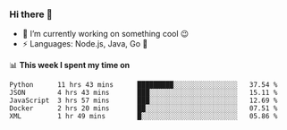 ### Hi there 👋

<!--
**nodejh/nodejh** is a ✨ _special_ ✨ repository because its `README.md` (this file) appears on your GitHub profile.

Here are some ideas to get you started:

- 🔭 I’m currently working on ...
- 🌱 I’m currently learning ...
- 👯 I’m looking to collaborate on ...
- 🤔 I’m looking for help with ...
- 💬 Ask me about ...
- 📫 How to reach me: ...
- 😄 Pronouns: ...
- ⚡ Fun fact: ...
-->

- 🔭 I’m currently working on something cool :wink:
- ⚡ Languages: Node.js, Java, Go :thought_balloon:

📊 **This week I spent my time on**

<!--START_SECTION:waka-->
```text
Python      11 hrs 43 mins      █████████░░░░░░░░░░░░░░░░   37.54 % 
JSON        4 hrs 43 mins       ███░░░░░░░░░░░░░░░░░░░░░░   15.11 % 
JavaScript  3 hrs 57 mins       ███░░░░░░░░░░░░░░░░░░░░░░   12.69 % 
Docker      2 hrs 20 mins       ██░░░░░░░░░░░░░░░░░░░░░░░   07.51 % 
XML         1 hr 49 mins        █░░░░░░░░░░░░░░░░░░░░░░░░   05.86 %
```
<!--END_SECTION:waka-->


<!--
:traffic_light: **Visitors**

![visitors](https://visitor-badge.glitch.me/badge?page_id=nodejh.nodejh)
-->
